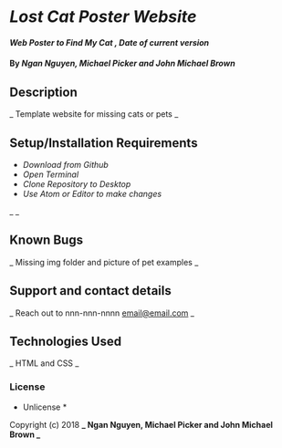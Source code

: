 # _Lost Cat Poster Website_

#### _Web Poster to Find My Cat ,  Date of current version_

#### By _**Ngan Nguyen, Michael Picker and John Michael Brown**_

## Description

_ Template website for missing cats or pets _

## Setup/Installation Requirements

* _Download from Github_
* _Open Terminal_
* _Clone Repository to Desktop_
* _Use Atom or Editor to make changes_

_  _

## Known Bugs

_ Missing img folder and picture of pet examples _

## Support and contact details

_ Reach out to nnn-nnn-nnnn email@email.com _

## Technologies Used

_ HTML and CSS _

### License

* Unlicense *

Copyright (c) 2018 **_ Ngan Nguyen, Michael Picker and John Michael Brown _**
